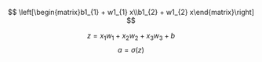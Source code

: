 
$$
\left[\begin{matrix}b1_{1} + w1_{1} x\\b1_{2} + w1_{2} x\end{matrix}\right]
 $$

$$z=x_1 w_1 + x_2 w_2 + x_3 w_3 +b \tag{1}$$
$$a = \sigma(z) \tag{2}$$
